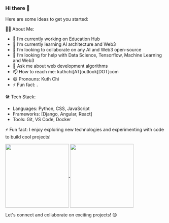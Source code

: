 ### Hi there 👋

Here are some ideas to get you started:

👨‍💻 About Me:
- 🔭 I’m currently working on Education Hub
- 🌱 I’m currently learning AI architecture and Web3
- 👯 I’m looking to collaborate on any AI and Web3 open-source
- 🤔 I’m looking for help with Data Science, Tensorflow, Machine Learning and Web3
- 💬 Ask me about web development algorithms 
- 📫 How to reach me: kuthchi[AT]outlook[DOT]com
- 😄 Pronouns: Kuth Chi
- ⚡ Fun fact: . 

🛠️ Tech Stack:
- Languages: Python, CSS, JavaScript
- Frameworks: [Django, Angular, React]
- Tools: Git, VS Code, Docker

⚡ Fun fact: I enjoy exploring new technologies and experimenting with code to build cool projects!

<a href="https://github.com/kuth-chi/github-readme-stats">
  <img height=200 align="center" src="https://github-readme-stats.vercel.app/api?username=kuth-chi&show_icons=true&theme=transparent" />
</a>
<a href="https://github.com/kuth-chi/convoychat">
  <img height=200 align="center" src="https://github-readme-stats.vercel.app/api/top-langs?username=kuth-chi&layout=compact&langs_count=8&card_width=320" />
</a>

Let's connect and collaborate on exciting projects! 😊
